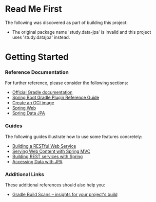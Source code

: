 # Read Me First
The following was discovered as part of building this project:

* The original package name 'study.data-jpa' is invalid and this project uses 'study.datajpa' instead.

# Getting Started

### Reference Documentation
For further reference, please consider the following sections:

* [Official Gradle documentation](https://docs.gradle.org)
* [Spring Boot Gradle Plugin Reference Guide](https://docs.spring.io/spring-boot/docs/2.7.5-SNAPSHOT/gradle-plugin/reference/html/)
* [Create an OCI image](https://docs.spring.io/spring-boot/docs/2.7.5-SNAPSHOT/gradle-plugin/reference/html/#build-image)
* [Spring Web](https://docs.spring.io/spring-boot/docs/2.7.5-SNAPSHOT/reference/htmlsingle/#web)
* [Spring Data JPA](https://docs.spring.io/spring-boot/docs/2.7.5-SNAPSHOT/reference/htmlsingle/#data.sql.jpa-and-spring-data)

### Guides
The following guides illustrate how to use some features concretely:

* [Building a RESTful Web Service](https://spring.io/guides/gs/rest-service/)
* [Serving Web Content with Spring MVC](https://spring.io/guides/gs/serving-web-content/)
* [Building REST services with Spring](https://spring.io/guides/tutorials/rest/)
* [Accessing Data with JPA](https://spring.io/guides/gs/accessing-data-jpa/)

### Additional Links
These additional references should also help you:

* [Gradle Build Scans – insights for your project's build](https://scans.gradle.com#gradle)

